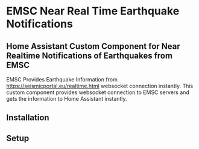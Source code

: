# EMSC Near Real Time Earthquake Notifications

## Home Assistant Custom Component for Near Realtime Notifications of Earthquakes from EMSC


EMSC Provides Earthquake Information from https://seismicportal.eu/realtime.html websocket connection instantly. This custom component provides websocket connection to EMSC servers and gets the information to Home Assistant instantly. 

## Installation

## Setup

